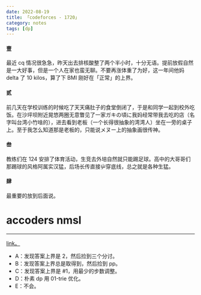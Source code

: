 ```yaml
---
date: 2022-08-19
title: 「codeforces - 1720」
category: notes
tags: [dp]
---
```


#### 壹

最近 cq 情况很急急，昨天出去排核酸整了两个半小时，十分无语。提前放假自然是一大好事，但是一个人在家也蛮无聊。不要再涨体重了为好，这一年间他妈 delta 了 10 kilos，算了下 BMI 刚好在「正常」的上界。

#### 贰

前几天在学校训练的时候吃了天天痛肚子的食堂倒闭了，于是和同学一起到校外吃饭。在沙坪坝附近晃悠两圈无意瞥见了一家ガキの頃に我妈经常带我去吃的店（名字叫台湾小竹啥的），进去看到老板（一个长得很抽象的湾湾人）坐在一旁的桌子上。至于我怎么知道那是老板的，只能说メヌー上的抽象画很传神。

#### 叁

教练们在 124 安排了体育活动，生竞去外培自然就只能踢足球。高中的大哥哥们那踢球的风格阿属实汉猛，后场长传直接屮穿底线，总之就是各种生猛。

#### 肆

最重要的放到后面说。

# accoders nmsl

----

[link。](https://codeforces.com/contest/1720)

- A：发现答案上界是 $2$，然后捡到三个分讨。
- B：发现答案上界总是取得到，然后捡到 pp。
- C：发现答案上界是 $\# 1$，用最少的步数调整。
- D：朴素 dp 用 01-trie 优化。
- E：不会。
    